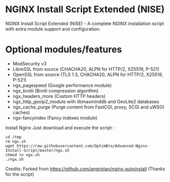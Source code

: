 # NGINX Install Script Extended (NISE)
NGINX Install Script Extended (NISE) - A complete NGINX installation script with extra module support and configuration.

# Optional modules/features
- ModSecurity v3
- LibreSSL from source (CHACHA20, ALPN for HTTP/2, X25519, P-521)
- OpenSSL from source (TLS 1.3, CHACHA20, ALPN for HTTP/2, X25519, P-521)
- ngx_pagespeed (Google performance module)
- ngx_brotli (Brotli compression algorithm)
- ngx_headers_more (Custom HTTP headers)
- ngx_http_geoip2_module with libmaxminddb and GeoLite2 databases
- ngx_cache_purge (Purge content from FastCGI, proxy, SCGI and uWSGI caches)
- ngx-fancyindex (Fancy indexes module)

Install Nginx
Just download and execute the script :

```
cd /tmp
rm ngx.sh
wget https://raw.githubusercontent.com/OptimBro/Advanced-Nginx-Install-Script/master/ngx.sh
chmod +x ngx.sh
./ngx.sh
```
Credits: Forked from https://github.com/angristan/nginx-autoinstall (Thanks for the script)
